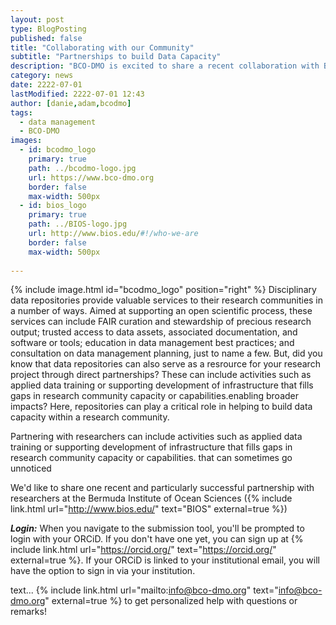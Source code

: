 ```yaml
---
layout: post
type: BlogPosting
published: false 
title: "Collaborating with our Community"
subtitle: "Partnerships to build Data Capacity"
description: "BCO-DMO is excited to share a recent collaboration with BIOS to build data and ocean literacy"
category: news
date: 2222-07-01
lastModified: 2222-07-01 12:43
author: [danie,adam,bcodmo] 
tags: 
  - data management
  - BCO-DMO
images:
  - id: bcodmo_logo
    primary: true
    path: ../bcodmo-logo.jpg
    url: https://www.bco-dmo.org
    border: false
    max-width: 500px
  - id: bios_logo
    primary: true
    path: ../BIOS-logo.jpg
    url: http://www.bios.edu/#!/who-we-are
    border: false
    max-width: 500px
 
---
```

{% include image.html id="bcodmo_logo" position="right" %}
Disciplinary data repositories provide valuable services to their research communities in a number of ways. Aimed at supporting an open scientific process, these services can include FAIR curation and stewardship of precious research output; trusted access to data assets, associated documentation, and software or tools; education in data management best practices; and consultation on data management planning, just to name a few. But, did you know that data repositories can also serve as a resrource for your research project through direct partnerships? These can include activities such as applied data training or supporting development of infrastructure that fills gaps in research community capacity or capabilities.enabling broader impacts? Here, repositories can play a critical role in helping to build data capacity within a research community. 

Partnering with researchers can include activities such as applied data training or supporting development of infrastructure that fills gaps in research community capacity or capabilities. 
that can sometimes go unnoticed

We'd like to share one recent and particularly successful partnership with researchers at the Bermuda Institute of Ocean Sciences ({% include link.html url="http://www.bios.edu/" text="BIOS" external=true %})


**_Login:_** When you navigate to the submission tool, you'll be prompted to login with your ORCiD. If you don't have one yet, you can sign up at {% include link.html url="https://orcid.org/" text="https://orcid.org/" external=true %}. If your ORCiD is linked to your institutional email, you will have the option to sign in via your institution.

text... {% include link.html url="mailto:info@bco-dmo.org" text="info@bco-dmo.org" external=true %} to get personalized help with questions or remarks!
